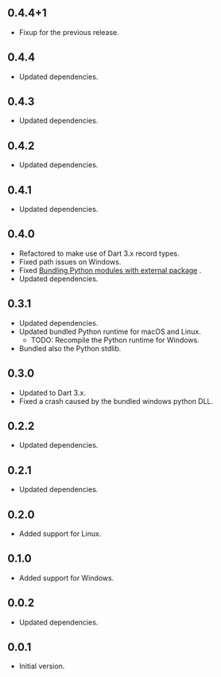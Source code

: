 ## 0.4.4+1

- Fixup for the previous release.

## 0.4.4

- Updated dependencies.

## 0.4.3

- Updated dependencies.

## 0.4.2

- Updated dependencies.

## 0.4.1

- Updated dependencies.

## 0.4.0

- Refactored to make use of Dart 3.x record types.
- Fixed path issues on Windows.
- Fixed
  [Bundling Python modules with external package](https://github.com/IVLIVS-III/dart_python_ffi/issues/10)
  .
- Updated dependencies.

## 0.3.1

- Updated dependencies.
- Updated bundled Python runtime for macOS and Linux.
    - TODO: Recompile the Python runtime for Windows.
- Bundled also the Python stdlib.

## 0.3.0

- Updated to Dart 3.x.
- Fixed a crash caused by the bundled windows python DLL.

## 0.2.2

- Updated dependencies.

## 0.2.1

- Updated dependencies.

## 0.2.0

- Added support for Linux.

## 0.1.0

- Added support for Windows.

## 0.0.2

- Updated dependencies.

## 0.0.1

- Initial version.
